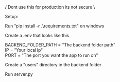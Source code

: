 / Dont use this for production its not secure \

Setup:

Run "pip install -r .\requirements.txt" on windows

Create a .env that looks like this

BACKEND_FOLDER_PATH = "The backend folder path"                                                                                                                                                                                                                  
IP = "Your local ip"                                                                                                                                                                                                                  
PORT = "The port you want the app to run on"                                                                                                                                                                                                      

Create a "users" directory in the backend folder

Run server.py
